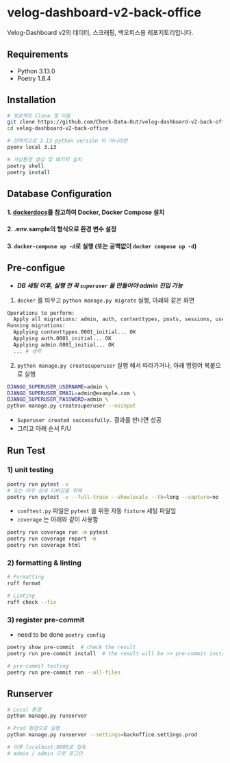 # velog-dashboard-v2-back-office

Velog-Dashboard v2의 데이터, 스크래핑, 백오피스용 레포지토리입니다.

## Requirements

- Python 3.13.0
- Poetry 1.8.4

## Installation

```bash
# 프로젝트 Clone 및 이동
git clone https://github.com/Check-Data-Out/velog-dashboard-v2-back-office.git
cd velog-dashboard-v2-back-office

# 전역적으로 3.13 python version 이 아니라면
pyenv local 3.13

# 가상환경 생성 및 패키지 설치
poetry shell
poetry install
```

## Database Configuration

#### 1. [dockerdocs](https://docs.docker.com/get-started/)를 참고하여 Docker, Docker Compose 설치

#### 2. .env.sample의 형식으로 환경 변수 설정

#### 3. `docker-compose up -d`로 실행 (또는 공백없이 `docker compose up -d`)

## Pre-configue

- **_DB 세팅 이후, 실행 전 꼭 `superuser` 을 만들어야 admin 진입 가능_**

1. `docker` 를 띄우고 `python manage.py migrate` 실행, 아래와 같은 화면

```bash
Operations to perform:
  Apply all migrations: admin, auth, contenttypes, posts, sessions, users
Running migrations:
  Applying contenttypes.0001_initial... OK
  Applying auth.0001_initial... OK
  Applying admin.0001_initial... OK
  ... # 생략
```

2. `python manage.py createsuperuser` 실행 해서 따라가거나, 아래 명령어 복붙으로 실행

```bash
DJANGO_SUPERUSER_USERNAME=admin \
DJANGO_SUPERUSER_EMAIL=admin@example.com \
DJANGO_SUPERUSER_PASSWORD=admin \
python manage.py createsuperuser --noinput
```

- `Superuser created successfully.` 결과를 만나면 성공
- 그리고 아래 순서 F/U

## Run Test

### 1) unit testing

```bash
poetry run pytest -v
# 또는 아주 상세 디버깅을 위해
poetry run pytest -v --full-trace --showlocals --tb=long --capture=no
```

- `conftest.py` 파일은 `pytest` 을 위한 자동 `fixture` 세팅 파일임
- `coverage` 는 아래와 같이 사용함

```bash
poetry run coverage run -m pytest
poetry run coverage report -m
poetry run coverage html
```

### 2) formatting & linting

```bash
# Formatting
ruff format

# Linting
ruff check --fix
```

### 3) register pre-commit

- need to be done `poetry config`

```bash
poetry show pre-commit  # check the result
poetry run pre-commit install  # the result will be >> pre-commit installed at .git/hooks/pre-commit

# pre-commit testing
poetry run pre-commit run --all-files
```

## Runserver

```bash
# Local 환경
python manage.py runserver

# Prod 환경으로 실행
python manage.py runserver --settings=backoffice.settings.prod

# 이후 localhost:8000로 접속
# admin / admin 으로 로그인
```
